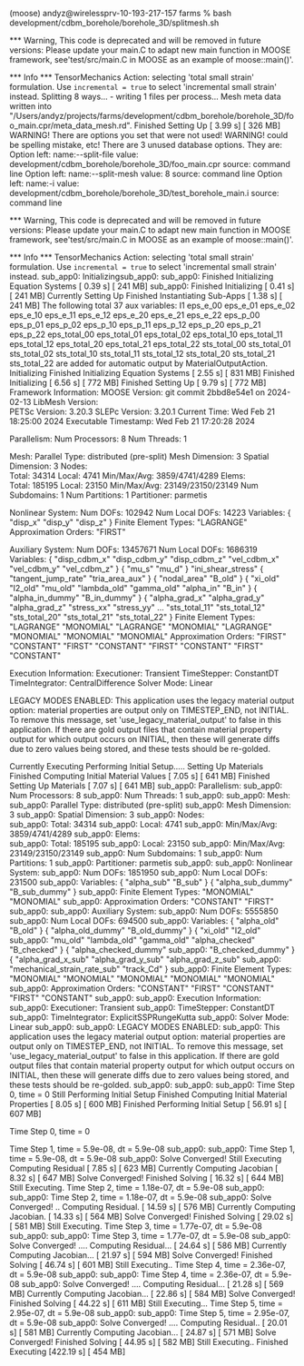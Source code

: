 (moose) andyz@wirelessprv-10-193-217-157 farms % bash development/cdbm_borehole/borehole_3D/splitmesh.sh        


*** Warning, This code is deprecated and will be removed in future versions:
Please update your main.C to adapt new main function in MOOSE framework, see'test/src/main.C in MOOSE as an example of moose::main()'. 



*** Info ***
TensorMechanics Action: selecting 'total small strain' formulation. Use `incremental = true` to select 'incremental small strain' instead.
Splitting 8 ways...
    - writing 1 files per process...
Mesh meta data written into "/Users/andyz/projects/farms/development/cdbm_borehole/borehole_3D/foo_main.cpr/meta_data_mesh.rd".
Finished Setting Up                                                                      [  3.99 s] [  326 MB]
WARNING! There are options you set that were not used!
WARNING! could be spelling mistake, etc!
There are 3 unused database options. They are:
Option left: name:--split-file value: development/cdbm_borehole/borehole_3D/foo_main.cpr source: command line
Option left: name:--split-mesh value: 8 source: command line
Option left: name:-i value: development/cdbm_borehole/borehole_3D/test_borehole_main.i source: command line


*** Warning, This code is deprecated and will be removed in future versions:
Please update your main.C to adapt new main function in MOOSE framework, see'test/src/main.C in MOOSE as an example of moose::main()'. 



*** Info ***
TensorMechanics Action: selecting 'total small strain' formulation. Use `incremental = true` to select 'incremental small strain' instead.
sub_app0: Initializingsub_app0: 
sub_app0:   Finished Initializing Equation Systems                                       [  0.39 s] [  241 MB]
sub_app0: Finished Initializing                                                          [  0.41 s] [  241 MB]
Currently Setting Up
  Finished Instantiating Sub-Apps                                                        [  1.38 s] [  241 MB]
The following total 37 aux variables:
  I1
  eps_e_00
  eps_e_01
  eps_e_02
  eps_e_10
  eps_e_11
  eps_e_12
  eps_e_20
  eps_e_21
  eps_e_22
  eps_p_00
  eps_p_01
  eps_p_02
  eps_p_10
  eps_p_11
  eps_p_12
  eps_p_20
  eps_p_21
  eps_p_22
  eps_total_00
  eps_total_01
  eps_total_02
  eps_total_10
  eps_total_11
  eps_total_12
  eps_total_20
  eps_total_21
  eps_total_22
  sts_total_00
  sts_total_01
  sts_total_02
  sts_total_10
  sts_total_11
  sts_total_12
  sts_total_20
  sts_total_21
  sts_total_22
are added for automatic output by MaterialOutputAction.
  Initializing
    Finished Initializing Equation Systems                                               [  2.55 s] [  831 MB]
  Finished Initializing                                                                  [  6.56 s] [  772 MB]
Finished Setting Up                                                                      [  9.79 s] [  772 MB]
Framework Information:
MOOSE Version:           git commit 2bbd8e54e1 on 2024-02-13
LibMesh Version:         
PETSc Version:           3.20.3
SLEPc Version:           3.20.1
Current Time:            Wed Feb 21 18:25:00 2024
Executable Timestamp:    Wed Feb 21 17:20:28 2024

Parallelism:
  Num Processors:          8
  Num Threads:             1

Mesh: 
  Parallel Type:           distributed (pre-split)
  Mesh Dimension:          3
  Spatial Dimension:       3
  Nodes:                   
    Total:                 34314
    Local:                 4741
    Min/Max/Avg:           3859/4741/4289
  Elems:                   
    Total:                 185195
    Local:                 23150
    Min/Max/Avg:           23149/23150/23149
  Num Subdomains:          1
  Num Partitions:          1
  Partitioner:             parmetis

Nonlinear System:
  Num DOFs:                102942
  Num Local DOFs:          14223
  Variables:               { "disp_x" "disp_y" "disp_z" } 
  Finite Element Types:    "LAGRANGE" 
  Approximation Orders:    "FIRST" 

Auxiliary System:
  Num DOFs:                13457671
  Num Local DOFs:          1686319
  Variables:               { "disp_cdbm_x" "disp_cdbm_y" "disp_cdbm_z" "vel_cdbm_x" "vel_cdbm_y" "vel_cdbm_z" 
                             } { "mu_s" "mu_d" } "ini_shear_stress" { "tangent_jump_rate" "tria_area_aux" 
                             } { "nodal_area" "B_old" } { "xi_old" "I2_old" "mu_old" "lambda_old" "gamma_old" 
                             "alpha_in" "B_in" } { "alpha_in_dummy" "B_in_dummy" } { "alpha_grad_x" "alpha_grad_y" 
                             "alpha_grad_z" "stress_xx" "stress_yy" ... "sts_total_11" "sts_total_12" 
                             "sts_total_20" "sts_total_21" "sts_total_22" } 
  Finite Element Types:    "LAGRANGE" "MONOMIAL" "LAGRANGE" "MONOMIAL" "LAGRANGE" "MONOMIAL" "MONOMIAL" 
                             "MONOMIAL" 
  Approximation Orders:    "FIRST" "CONSTANT" "FIRST" "CONSTANT" "FIRST" "CONSTANT" "FIRST" "CONSTANT" 
                             

Execution Information:
  Executioner:             Transient
  TimeStepper:             ConstantDT
  TimeIntegrator:          CentralDifference
  Solver Mode:             Linear

LEGACY MODES ENABLED:
 This application uses the legacy material output option: material properties are output only on TIMESTEP_END, not INITIAL. To remove this message, set 'use_legacy_material_output' to false in this application. If there are gold output files that contain material property output for which output occurs on INITIAL, then these will generate diffs due to zero values being stored, and these tests should be re-golded.

Currently Executing
  Performing Initial Setup.....
    Setting Up Materials
      Finished Computing Initial Material Values                                         [  7.05 s] [  641 MB]
    Finished Setting Up Materials                                                        [  7.07 s] [  641 MB]
sub_app0: Parallelism:
sub_app0:   Num Processors:          8
sub_app0:   Num Threads:             1
sub_app0: 
sub_app0: Mesh: 
sub_app0:   Parallel Type:           distributed (pre-split)
sub_app0:   Mesh Dimension:          3
sub_app0:   Spatial Dimension:       3
sub_app0:   Nodes:                   
sub_app0:     Total:                 34314
sub_app0:     Local:                 4741
sub_app0:     Min/Max/Avg:           3859/4741/4289
sub_app0:   Elems:                   
sub_app0:     Total:                 185195
sub_app0:     Local:                 23150
sub_app0:     Min/Max/Avg:           23149/23150/23149
sub_app0:   Num Subdomains:          1
sub_app0:   Num Partitions:          1
sub_app0:   Partitioner:             parmetis
sub_app0: 
sub_app0: Nonlinear System:
sub_app0:   Num DOFs:                1851950
sub_app0:   Num Local DOFs:          231500
sub_app0:   Variables:               { "alpha_sub" "B_sub" } { "alpha_sub_dummy" "B_sub_dummy" } 
sub_app0:   Finite Element Types:    "MONOMIAL" "MONOMIAL" 
sub_app0:   Approximation Orders:    "CONSTANT" "FIRST" 
sub_app0: 
sub_app0: Auxiliary System:
sub_app0:   Num DOFs:                5555850
sub_app0:   Num Local DOFs:          694500
sub_app0:   Variables:               { "alpha_old" "B_old" } { "alpha_old_dummy" "B_old_dummy" } { "xi_old" "I2_old" 
sub_app0:                              "mu_old" "lambda_old" "gamma_old" "alpha_checked" "B_checked" } { "alpha_checked_dummy" 
sub_app0:                              "B_checked_dummy" } { "alpha_grad_x_sub" "alpha_grad_y_sub" "alpha_grad_z_sub" 
sub_app0:                              "mechanical_strain_rate_sub" "track_Cd" } 
sub_app0:   Finite Element Types:    "MONOMIAL" "MONOMIAL" "MONOMIAL" "MONOMIAL" "MONOMIAL" 
sub_app0:   Approximation Orders:    "CONSTANT" "FIRST" "CONSTANT" "FIRST" "CONSTANT" 
sub_app0: 
sub_app0: Execution Information:
sub_app0:   Executioner:             Transient
sub_app0:   TimeStepper:             ConstantDT
sub_app0:   TimeIntegrator:          ExplicitSSPRungeKutta
sub_app0:   Solver Mode:             Linear
sub_app0: 
sub_app0: LEGACY MODES ENABLED:
sub_app0:  This application uses the legacy material output option: material properties are output only on TIMESTEP_END, not INITIAL. To remove this message, set 'use_legacy_material_output' to false in this application. If there are gold output files that contain material property output for which output occurs on INITIAL, then these will generate diffs due to zero values being stored, and these tests should be re-golded.
sub_app0: 
sub_app0: 
sub_app0: Time Step 0, time = 0
  Still Performing Initial Setup
    Finished Computing Initial Material Properties                                       [  8.05 s] [  600 MB]
  Finished Performing Initial Setup                                                      [ 56.91 s] [  607 MB]

Time Step 0, time = 0

Time Step 1, time = 5.9e-08, dt = 5.9e-08
sub_app0: 
sub_app0: Time Step 1, time = 5.9e-08, dt = 5.9e-08
sub_app0:  Solve Converged!
Still Executing
    Computing Residual                                                                   [  7.85 s] [  623 MB]
    Currently Computing Jacobian                                                         [  8.32 s] [  647 MB]
 Solve Converged!
  Finished Solving                                                                       [ 16.32 s] [  644 MB]
Still Executing.
Time Step 2, time = 1.18e-07, dt = 5.9e-08
sub_app0: 
sub_app0: Time Step 2, time = 1.18e-07, dt = 5.9e-08
sub_app0:  Solve Converged!
..
    Computing Residual.                                                                  [ 14.59 s] [  576 MB]
    Currently Computing Jacobian.                                                        [ 14.33 s] [  564 MB]
 Solve Converged!
  Finished Solving                                                                       [ 29.02 s] [  581 MB]
Still Executing.
Time Step 3, time = 1.77e-07, dt = 5.9e-08
sub_app0: 
sub_app0: Time Step 3, time = 1.77e-07, dt = 5.9e-08
sub_app0:  Solve Converged!
....
    Computing Residual...                                                                [ 24.64 s] [  586 MB]
    Currently Computing Jacobian...                                                      [ 21.97 s] [  594 MB]
 Solve Converged!
  Finished Solving                                                                       [ 46.74 s] [  601 MB]
Still Executing..
Time Step 4, time = 2.36e-07, dt = 5.9e-08
sub_app0: 
sub_app0: Time Step 4, time = 2.36e-07, dt = 5.9e-08
sub_app0:  Solve Converged!
....
    Computing Residual...                                                                [ 21.28 s] [  569 MB]
    Currently Computing Jacobian...                                                      [ 22.86 s] [  584 MB]
 Solve Converged!
  Finished Solving                                                                       [ 44.22 s] [  611 MB]
Still Executing...
Time Step 5, time = 2.95e-07, dt = 5.9e-08
sub_app0: 
sub_app0: Time Step 5, time = 2.95e-07, dt = 5.9e-08
sub_app0:  Solve Converged!
....
    Computing Residual..                                                                 [ 20.01 s] [  581 MB]
    Currently Computing Jacobian...                                                      [ 24.87 s] [  571 MB]
 Solve Converged!
  Finished Solving                                                                       [ 44.95 s] [  582 MB]
Still Executing..
Finished Executing                                                                       [422.19 s] [  454 MB]